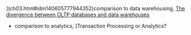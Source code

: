 ](ch03.html#idm140605777944352)comparison to data warehousing, [The divergence between OLTP databases and data warehouses](ch03.html#idm140605777879616)
* comparison to analytics, [Transaction Processing or Analytics?